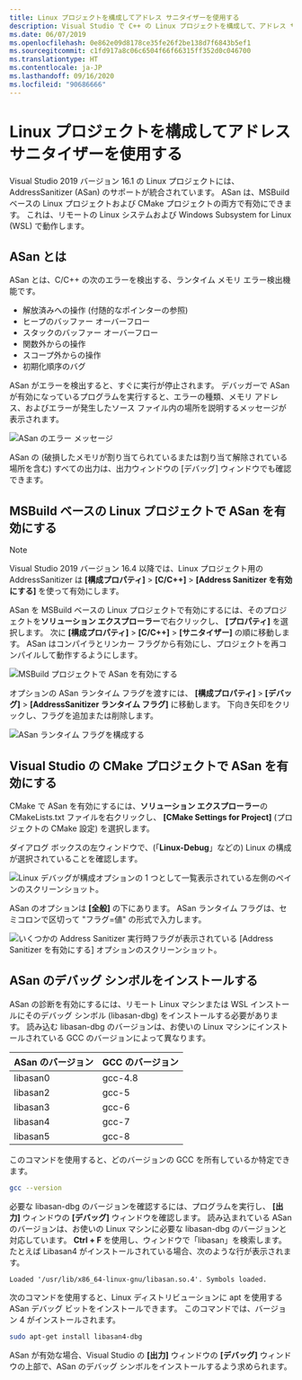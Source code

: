 ```yaml
---
title: Linux プロジェクトを構成してアドレス サニタイザーを使用する
description: Visual Studio で C++ の Linux プロジェクトを構成して、アドレス サニタイザーを使用する方法について説明します。
ms.date: 06/07/2019
ms.openlocfilehash: 0e862e09d8178ce35fe26f2be138d7f6843b5ef1
ms.sourcegitcommit: c1fd917a8c06c6504f66f66315ff352d0c046700
ms.translationtype: HT
ms.contentlocale: ja-JP
ms.lasthandoff: 09/16/2020
ms.locfileid: "90686666"
---
```

# <a name="configure-linux-projects-to-use-address-sanitizer"></a>Linux プロジェクトを構成してアドレス サニタイザーを使用する

Visual Studio 2019 バージョン 16.1 の Linux プロジェクトには、AddressSanitizer (ASan) のサポートが統合されています。 ASan は、MSBuild ベースの Linux プロジェクトおよび CMake プロジェクトの両方で有効にできます。 これは、リモートの Linux システムおよび Windows Subsystem for Linux (WSL) で動作します。

## <a name="about-asan"></a>ASan とは

ASan とは、C/C++ の次のエラーを検出する、ランタイム メモリ エラー検出機能です。

- 解放済みへの操作 (付随的なポインターの参照)
- ヒープのバッファー オーバーフロー
- スタックのバッファー オーバーフロー
- 関数外からの操作
- スコープ外からの操作
- 初期化順序のバグ

ASan がエラーを検出すると、すぐに実行が停止されます。 デバッガーで ASan が有効になっているプログラムを実行すると、エラーの種類、メモリ アドレス、およびエラーが発生したソース ファイル内の場所を説明するメッセージが表示されます。

   ![ASan のエラー メッセージ](media/asan-error.png)

ASan の (破損したメモリが割り当てられているまたは割り当て解除されている場所を含む) すべての出力は、出力ウィンドウの [デバッグ] ウィンドウでも確認できます。

## <a name="enable-asan-for-msbuild-based-linux-projects"></a>MSBuild ベースの Linux プロジェクトで ASan を有効にする

> [!NOTE]
> Visual Studio 2019 バージョン 16.4 以降では、Linux プロジェクト用の AddressSanitizer は **[構成プロパティ]**  >  **[C/C++]**  >  **[Address Sanitizer を有効にする]** を使って有効にします。

ASan を MSBuild ベースの Linux プロジェクトで有効にするには、そのプロジェクトを**ソリューション エクスプローラー**で右クリックし、 **[プロパティ]** を選択します。 次に **[構成プロパティ]**  >  **[C/C++]**  >  **[サニタイザー]** の順に移動します。 ASan はコンパイラとリンカー フラグから有効にし、プロジェクトを再コンパイルして動作するようにします。

![MSBuild プロジェクトで ASan を有効にする](media/msbuild-asan-prop-page.png)

オプションの ASan ランタイム フラグを渡すには、 **[構成プロパティ]**  >  **[デバッグ]**  >  **[AddressSanitizer ランタイム フラグ]** に移動します。 下向き矢印をクリックし、フラグを追加または削除します。

![ASan ランタイム フラグを構成する](media/msbuild-asan-runtime-flags.png)

## <a name="enable-asan-for-visual-studio-cmake-projects"></a>Visual Studio の CMake プロジェクトで ASan を有効にする

CMake で ASan を有効にするには、**ソリューション エクスプローラー**の CMakeLists.txt ファイルを右クリックし、 **[CMake Settings for Project]** \(プロジェクトの CMake 設定\) を選択します。

ダイアログ ボックスの左ウィンドウで、(「**Linux-Debug**」などの) Linux の構成が選択されていることを確認します。

![Linux デバッグが構成オプションの 1 つとして一覧表示されている左側のペインのスクリーンショット。](media/linux-debug-configuration.png)

ASan のオプションは **[全般]** の下にあります。 ASan ランタイム フラグは、セミコロンで区切って "フラグ=値" の形式で入力します。

![いくつかの Address Sanitizer 実行時フラグが表示されている [Address Sanitizer を有効にする] オプションのスクリーンショット。](media/cmake-settings-asan-options.png)

## <a name="install-the-asan-debug-symbols"></a>ASan のデバッグ シンボルをインストールする

ASan の診断を有効にするには、リモート Linux マシンまたは WSL インストールにそのデバッグ シンボル (libasan-dbg) をインストールする必要があります。 読み込む libasan-dbg のバージョンは、お使いの Linux マシンにインストールされている GCC のバージョンによって異なります。

|**ASan のバージョン**|**GCC のバージョン**|
| --- | --- |
|libasan0|gcc-4.8|
|libasan2|gcc-5|
|libasan3|gcc-6|
|libasan4|gcc-7|
|libasan5|gcc-8|

このコマンドを使用すると、どのバージョンの GCC を所有しているか特定できます。

```bash
gcc --version
```

必要な libasan-dbg のバージョンを確認するには、プログラムを実行し、 **[出力]** ウィンドウの **[デバッグ]** ウィンドウを確認します。 読み込まれている ASan のバージョンは、お使いの Linux マシンに必要な libasan-dbg のバージョンと対応しています。 **Ctrl + F** を使用し、ウィンドウで「libasan」を検索します。 たとえば Libasan4 がインストールされている場合、次のような行が表示されます。

```Output
Loaded '/usr/lib/x86_64-linux-gnu/libasan.so.4'. Symbols loaded.
```

次のコマンドを使用すると、Linux ディストリビューションに apt を使用する ASan デバッグ ビットをインストールできます。 このコマンドでは、バージョン 4 がインストールされます。

```bash
sudo apt-get install libasan4-dbg
```

ASan が有効な場合、Visual Studio の **[出力]** ウィンドウの **[デバッグ]** ウィンドウの上部で、ASan のデバッグ シンボルをインストールするよう求められます。
